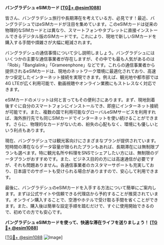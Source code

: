 **バングラデシュ eSIMカード [[TG💪+ @esim1088](https://t.me/s/esim1088)]**

皆さん、バングラデシュ旅行や長期滞在を考えている方、必見です！最近、バングラデシュではeSIMカードが注目を集めています。このeSIMカードは従来の物理的なSIMカードとは異なり、スマートフォンやタブレットに直接インストールできるデジタル版のSIMカードです。これにより、現地で新しいSIMカードを購入する手間や煩雑さが大幅に軽減されます。

バングラデシュの通信事情について少し説明しましょう。バングラデシュにはいくつかの主要な通信事業者が存在しますが、その中でも最も人気があるのは「Robi」「Banglalink」「Grameenphone」などです。これらの通信事業者から提供されるeSIMカードは、現地のネットワーク環境に最適化されており、高速かつ安定したインターネット接続を実現できます。例えば、観光地や都市部では4G LTEが広く利用可能で、動画視聴やオンライン業務にもストレスなく対応できます。

eSIMカードのメリットは何と言ってもその便利さにあります。まず、現地到着後すぐに自分のスマートフォンにインストールでき、即座にインターネット接続が可能です。また、複数の国で利用可能なグローバルeSIMサービスを利用すれば、海外旅行先でも同じSIMカードでインターネットを使い続けることができます。さらに、物理的なカードがないため、紛失の心配もなく、環境にも優しいという利点もあります。

現在、バングラデシュでは観光客向けにさまざまなプランが提供されています。短時間の滞在ならデータ容量が限られたプランもあれば、長期滞在には無制限プランも選べます。特に観光名所や料理をSNSでシェアしたい方には、無制限のデータプランがおすすめです。また、ビジネス目的の方には高速通信が必要ですが、それも問題ありません。各通信事業者のカスタマーサポートも充実しており、日本語でのサポートも受けられる場合がありますので、安心して利用できます。

最後に、バングラデシュのeSIMカードを入手する方法について簡単にご案内します。まずは公式サイトや信頼できる代理店から予約することが推奨されています。オンライン購入することで、空港やホテルで受け取る手間を省くことができます。また、購入後は簡単な設定手順を踏むだけで、すぐに使用開始できるので、初めての方でも安心です。

**バングラデシュ eSIMカードを使って、快適な滞在ライフを送りましょう！ [[TG💪+ @esim1088](https://t.me/s/esim1088)]**

[[TG💪+ @esim1088](https://t.me/s/esim1088) ![Image](https://i.postimg.cc/Y0z9fWf4/image.png)]
